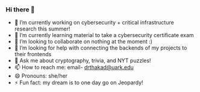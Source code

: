### Hi there 👋

- 🔭 I’m currently working on cybersecurity + critical infrastructure research this summer!
- 🌱 I’m currently learning material to take a cybersecurity certificate exam
- 👯 I’m looking to collaborate on nothing at the moment :)
- 🤔 I’m looking for help with connecting the backends of my projects to their frontends
- 💬 Ask me about cryptography, trivia, and NYT puzzles!
- 📫 How to reach me: email- drthakad@uark.edu
- 😄 Pronouns: she/her
- ⚡ Fun fact: my dream is to one day go on Jeopardy!
